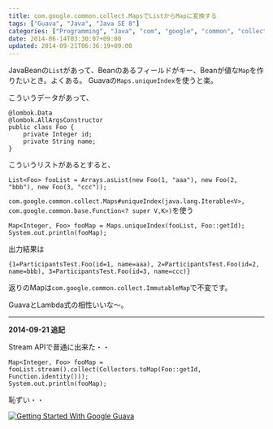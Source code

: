 ```yaml
---
title: com.google.common.collect.MapsでListからMapに変換する
tags: ["Guava", "Java", "Java SE 8"]
categories: ["Programming", "Java", "com", "google", "common", "collect", "Maps"]
date: 2014-06-14T03:30:07+09:00
updated: 2014-09-21T06:36:19+09:00
---
```


JavaBeanの`List`があって、Beanのあるフィールドがキー、Beanが値な`Map`を作りたいとき。よくある。
Guavaの`Maps.uniqueIndex`を使うと楽。


こういうデータがあって、

    @lombok.Data
    @lombok.AllArgsConstructor
    public class Foo {
        private Integer id;
        private String name;
    }

こういうリストがあるとすると、

    List<Foo> fooList = Arrays.asList(new Foo(1, "aaa"), new Foo(2, "bbb"), new Foo(3, "ccc"));

`com.google.common.collect.Maps#uniqueIndex(java.lang.Iterable<V>, com.google.common.base.Function<? super V,K>)`を使う


    Map<Integer, Foo> fooMap = Maps.uniqueIndex(fooList, Foo::getId);
    System.out.println(fooMap);

出力結果は

    {1=ParticipantsTest.Foo(id=1, name=aaa), 2=ParticipantsTest.Foo(id=2, name=bbb), 3=ParticipantsTest.Foo(id=3, name=ccc)}

返りのMapは`com.google.common.collect.ImmutableMap`で不変です。

GuavaとLambda式の相性いいな〜。

----

**2014-09-21 追記**

Stream APIで普通に出来た・・

    Map<Integer, Foo> fooMap = fooList.stream().collect(Collectors.toMap(Foo::getId, Function.identity()));
    System.out.println(fooMap);


恥ずい・・


<a href="http://www.amazon.co.jp/Getting-Started-With-Google-Guava/dp/1783280158%3FSubscriptionId%3DAKIAJ7Y2FDFBWLT5HCQA%26tag%3Dikam-22%26linkCode%3Dsp1%26camp%3D2025%26creative%3D165953%26creativeASIN%3D1783280158"><img src="http://ecx.images-amazon.com/images/I/41p6Ucr9IxL._SL160_.jpg" title="Getting Started With Google Guava"></a>
